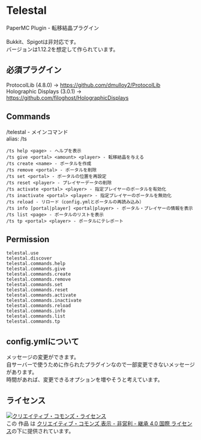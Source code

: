 # Telestal
PaperMC Plugin - 転移結晶プラグイン<br>
<br>
Bukkit、Spigotは非対応です。<br>
バージョンは1.12.2を想定して作られています。

## 必須プラグイン
ProtocolLib (4.8.0) -> https://github.com/dmulloy2/ProtocolLib<br>
Holographic Displays (3.0.1) -> https://github.com/filoghost/HolographicDisplays

## Commands
/telestal - メインコマンド<br>
  alias: /ts<br>
```
/ts help <page> - ヘルプを表示
/ts give <portal> <amount> <player> - 転移結晶を与える
/ts create <name> - ポータルを作成
/ts remove <portal> - ポータルを削除
/ts set <portal> - ポータルの位置を再設定
/ts reset <player> - プレイヤーデータの削除
/ts activate <portal> <player> - 指定プレイヤーのポータルを有効化
/ts inactivate <portal> <player> - 指定プレイヤーのポータルを無効化
/ts reload - リロード（config.ymlとポータルの再読み込み）
/ts info [portal|player] <portal|player> - ポータル・プレイヤーの情報を表示
/ts list <page> - ポータルのリストを表示
/ts tp <portal> <player> - ポータルにテレポート
```

## Permission
```
telestal.use
telestal.discover
telestal.commands.help
telestal.commands.give
telestal.commands.create
telestal.commands.remove
telestal.commands.set
telestal.commands.reset
telestal.commands.activate
telestal.commands.inactivate
telestal.commands.reload
telestal.commands.info
telestal.commands.list
telestal.commands.tp
```

## config.ymlについて
メッセージの変更ができます。<br>
自サーバーで使うために作られたプラグインなので一部変更できないメッセージがあります。<br>
時間があれば、変更できるオプションを増やそうと考えています。<br>
  
## ライセンス
<a rel="license" href="http://creativecommons.org/licenses/by-nc-sa/4.0/"><img alt="クリエイティブ・コモンズ・ライセンス" style="border-width:0" src="https://i.creativecommons.org/l/by-nc-sa/4.0/88x31.png" /></a><br />この 作品 は <a rel="license" href="http://creativecommons.org/licenses/by-nc-sa/4.0/">クリエイティブ・コモンズ 表示 - 非営利 - 継承 4.0 国際 ライセンス</a>の下に提供されています。
